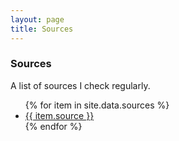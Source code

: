 ```yaml
---
layout: page
title: Sources
---
```


### Sources

A list of sources I check regularly.

<ul>
{% for item in site.data.sources %}
  <li>
    <a href="{{ item.url }}">
      {{ item.source }}
    </a>
  </li>
{% endfor %}
</ul>
